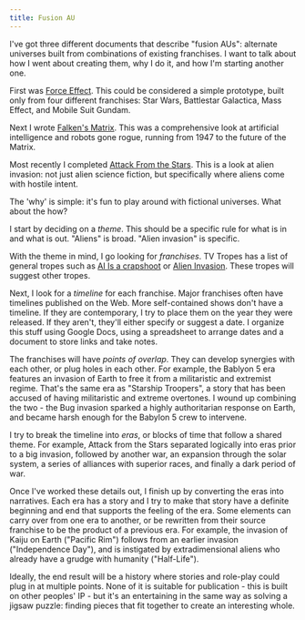 ```yaml
---
title: Fusion AU
---
```


I've got three different documents that describe "fusion AUs":
alternate universes built from combinations of existing franchises.
I want to talk about how I went about creating them,
why I do it, and how I'm starting another one.

<!-- more -->

First was [Force Effect](/fiction/force-effect.html).
This could be considered a simple prototype,
built only from four different franchises:
Star Wars, Battlestar Galactica, Mass Effect, and Mobile Suit Gundam.

Next I wrote [Falken's Matrix](/fiction/falkens-matrix.html).
This was a comprehensive look at artificial intelligence and robots
gone rogue, running from 1947 to the future of the Matrix.

Most recently I completed
[Attack From the Stars](/assets/rpg/AttackfromtheStars.pdf).
This is a look at alien invasion: not just alien science fiction,
but specifically where aliens come with hostile intent.

The 'why' is simple: it's fun to play around with fictional universes.
What about the how?

I start by deciding on a *theme*.
This should be a specific rule for what is in and what is out.
"Aliens" is broad. "Alien invasion" is specific.

With the theme in mind, I go looking for *franchises*.
TV Tropes has a list of general tropes such as
[AI Is a crapshoot](http://tvtropes.org/pmwiki/pmwiki.php/Main/AIIsACrapshoot)
or [Alien Invasion](http://tvtropes.org/pmwiki/pmwiki.php/Main/AlienInvasion).
These tropes will suggest other tropes.

Next, I look for a *timeline* for each franchise.
Major franchises often have timelines published on the Web.
More self-contained shows don't have a timeline.
If they are contemporary, I try to place them on the year
they were released.
If they aren't, they'll either specify or suggest a date.
I organize this stuff using Google Docs, using a spreadsheet
to arrange dates and a document to store links and take notes.

The franchises will have *points of overlap*.
They can develop synergies with each other, or plug holes in each other.
For example, the Bablyon 5 era features an invasion of Earth
to free it from a militaristic and extremist regime.
That's the same era as "Starship Troopers", a story that has been
accused of having militaristic and extreme overtones.
I wound up combining the two - the Bug invasion sparked a highly
authoritarian response on Earth, and became harsh enough for the
Babylon 5 crew to intervene.

I try to break the timeline into *eras*, or blocks of time
that follow a shared theme.
For example, Attack from the Stars separated logically into eras
prior to a big invasion, followed by another war,
an expansion through the solar system,
a series of alliances with superior races, and finally a dark period of war.

Once I've worked these details out, I finish up by converting
the eras into narratives.
Each era has a story and I try to make that story have a definite
beginning and end that supports the feeling of the era.
Some elements can carry over from one era to another,
or be rewritten from their source franchise to be the product of
a previous era.
For example, the invasion of Kaiju on Earth ("Pacific Rim")
follows from an earlier invasion ("Independence Day"),
and is instigated by extradimensional aliens who already have a
grudge with humanity ("Half-Life").

Ideally, the end result will be a history where stories and
role-play could plug in at multiple points.
None of it is suitable for publication - this is built on other peoples' IP -
but it's an entertaining in the same way as solving a jigsaw puzzle:
finding pieces that fit together to create an interesting whole.
